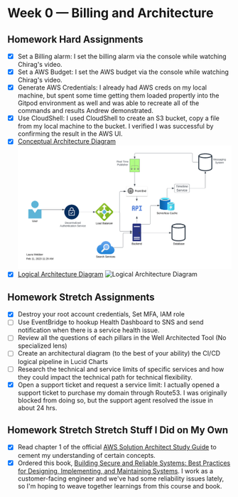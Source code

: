 # Week 0 — Billing and Architecture

## Homework Hard Assignments
- [x] Set a Billing alarm: I set the billing alarm via the console while watching Chirag's video.
- [x] Set a AWS Budget: I set the AWS budget via the console while watching Chirag's video.
- [x] Generate AWS Credentials: I already had AWS creds on my local machine, but spent some time getting them loaded propertly into the Gitpod environment as well and was able to recreate all of the commands and results Andrew demonstrated.
- [x] Use CloudShell: I used CloudShell to create an S3 bucket, copy a file from my local machine to the bucket. I verified I was successful by confirming the result in the AWS UI.
- [x] [Conceptual Architecture Diagram](https://lucid.app/lucidchart/invitations/accept/inv_7b027d05-0ead-4be9-a081-48b264785e83) ![Conceptual Architecture Diagram](/journal/images/week0-conceptual-diagram.png)
- [x] [Logical Architecture Diagram](https://lucid.app/lucidchart/da9380c1-991d-4bb5-9b13-3469c1f3cfd8) ![Logical Architecture Diagram](/journal/images/week0-logical-digram.png)

## Homework Stretch Assignments 
- [x] Destroy your root account credentials, Set MFA, IAM role
- [ ] Use EventBridge to hookup Health Dashboard to SNS and send notification when there is a service health issue.
- [ ] Review all the questions of each pillars in the Well Architected Tool (No specialized lens)
- [ ] Create an architectural diagram (to the best of your ability) the CI/CD logical pipeline in Lucid Charts
- [ ] Research the technical and service limits of specific services and how they could impact the technical path for technical flexibility. 
- [x] Open a support ticket and request a service limit: I actually opened a support ticket to purchase my domain through Route53. I was originally blocked from doing so, but the support agent resolved the issue in about 24 hrs.

## Homework Stretch Stretch Stuff I Did on My Own
- [x] Read chapter 1 of the official [AWS Solution Architect Study Guide](https://www.amazon.com/Certified-Solutions-Architect-Study-Guide/dp/1119713080/ref=asc_df_1119713080/?tag=hyprod-20&linkCode=df0&hvadid=459538011055&hvpos=&hvnetw=g&hvrand=1442647167613858578&hvpone=&hvptwo=&hvqmt=&hvdev=c&hvdvcmdl=&hvlocint=&hvlocphy=9032112&hvtargid=pla-917135384856&psc=1) to cement my understanding of certain concepts. 
- [x] Ordered this book, [Building Secure and Reliable Systems: Best Practices for Designing, Implementing, and Maintaining Systems](https://www.amazon.com/dp/1492083127?psc=1&ref=ppx_yo2ov_dt_b_product_details). I work as a customer-facing engineer and we've had some reliability issues lately, so I'm hoping to weave together learnings from this course and book.

